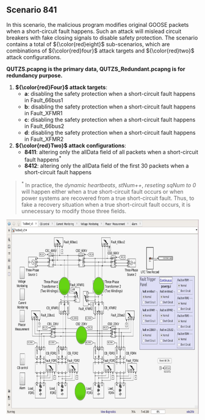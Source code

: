 ## Scenario 841
In this scenario, the malicious program modifies original GOOSE packets when a short-circuit fault happens. Such an attack will mislead circuit breakers with fake closing signals to disable safety protection. The scenario contains a total of ${\color{red}eight}$ sub-scenarios, which are combinations of ${\color{red}four}$ attack targets and ${\color{red}two}$ attack configurations.

**QUTZS.pcapng is the primary data, QUTZS_Redundant.pcapng is for redundancy purpose.**

1. **${\color{red}Four}$ attack targets**: 
   - **a**: disabling the safety protection when a short-circuit fault happens in Fault_66bus1
   - **b**: disabling the safety protection when a short-circuit fault happens in Fault_XFMR1
   - **c**: disabling the safety protection when a short-circuit fault happens in Fault_66bus2
   - **d**: disabling the safety protection when a short-circuit fault happens in Fault_XFMR2
2. **${\color{red}Two}$ attack configurations**:
   - **8411**: altering only the allData field of all packets when a short-circuit fault happens<sup>*</sup>
   - **8412**: altering only the allData field of the first 30 packets when a short-circuit fault happens

> <sup>*</sup> In practice, the *dynamic heartbeats*, *stNum++*, *reseting sqNum to 0* will happen either when a true short-circuit fault occurs or when power systems are recovered from a true short-circuit fault. Thus, to fake a recovery situation when a true short-circuit fault occurs, it is unnecessary to modify those three fields.

<img src="https://github.com/CSCRC-SCREED/QUT-ZSS-2023/blob/main/PrimaryPlant.jpg" alt="" width="800" height="510" />
